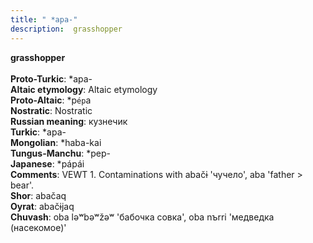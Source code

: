```yaml
---
title: " *apa-"
description:  grasshopper
---
```

<strong> grasshopper</strong><br><br>
<strong>Proto-Turkic</strong>:  *apa-<br>
<strong>Altaic etymology</strong>:  Altaic etymology<br>
<strong> Proto-Altaic</strong>:  *p`ép`a<br>
<strong>Nostratic</strong>:  Nostratic<br>
<strong>Russian meaning</strong>:  кузнечик<br>
<strong>Turkic</strong>:  *apa-<br>
<strong>Mongolian</strong>:  *haba-kai<br>
<strong>Tungus-Manchu</strong>:  *pep-<br>
<strong>Japanese</strong>:  *pápái<br>
<strong>Comments</strong>:  VEWT 1. Contaminations with abačɨ 'чучело', aba 'father > bear'.<br>
<strong>Shor</strong>:  abačaq<br>
<strong>Oyrat</strong>:  abačɨjaq<br>
<strong>Chuvash</strong>:  oba lǝʷbǝʷžǝʷ 'бабочка совка', oba nъrri 'медведка (насекомое)'<br>



